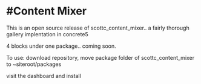#Content Mixer
==================

This is an open source release of scottc_content_mixer.. a fairly thorough gallery implentation in concrete5

4 blocks under one package.. coming soon.

To use:
download repository, move package folder of scottc_content_mixer to ~siteroot/packages

visit the dashboard and install

